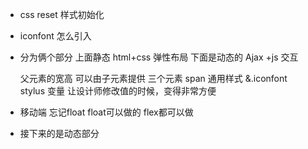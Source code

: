 -  css reset  样式初始化
- iconfont 怎么引入
- 分为俩个部分
  上面静态  html+css
  弹性布局
  下面是动态的  Ajax +js 交互

  父元素的宽高 可以由子元素提供
  三个元素  span  通用样式 
  &.iconfont   
  stylus 变量 让设计师修改值的时候，变得非常方便


- 移动端 忘记float float可以做的  flex都可以做
- 接下来的是动态部分  